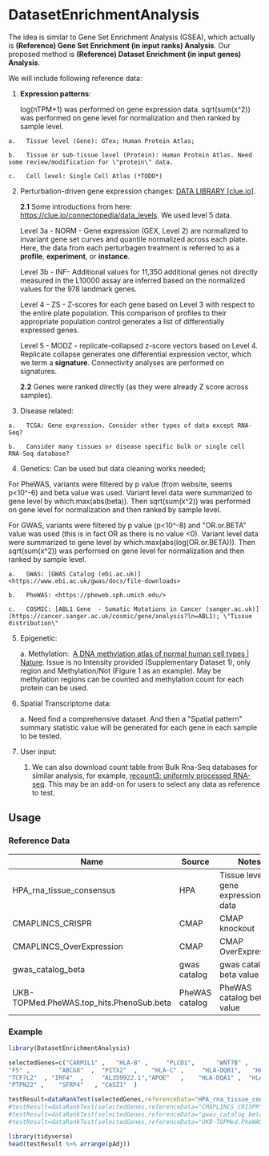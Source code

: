 # DatasetEnrichmentAnalysis

The idea is similar to Gene Set Enrichment Analysis (GSEA), which actually is **(Reference) Gene Set Enrichment (in input ranks) Analysis**. Our proposed method is **(Reference) Dataset Enrichment (in input genes) Analysis**.

We will include following reference data:

1.  **Expression patterns**:

    log(nTPM+1) was performed on gene expression data. sqrt(sum(x\^2)) was performed on gene level for normalization and then ranked by sample level.

```         
a.   Tissue level (Gene): GTex; Human Protein Atlas;

b.   Tissue or sub-tissue level (Protein): Human Protein Atlas. Need some review/modification for \"protein\" data.

c.   Cell level: Single Cell Atlas (*TODO*)
```

2.  Perturbation-driven gene expression changes: [DATA LIBRARY [clue.io]](https://clue.io/data/CMap2020#LINCS2020).

    **2.1** Some introductions from here: <https://clue.io/connectopedia/data_levels>. We used level 5 data.

    Level 3a - NORM - Gene expression (GEX, Level 2) are normalized to invariant gene set curves and quantile normalized across each plate. Here, the data from each perturbagen treatment is referred to as a **profile**, **experiment**, or **instance**.

    Level 3b - INF- Additional values for 11,350 additional genes not directly measured in the L10000 assay are inferred based on the normalized values for the 978 landmark genes.

    Level 4 - ZS - Z-scores for each gene based on Level 3 with respect to the entire plate population. This comparison of profiles to their appropriate population control generates a list of differentially expressed genes.

    Level 5 - MODZ - replicate-collapsed z-score vectors based on Level 4. Replicate collapse generates one differential expression vector, which we term a **signature**. Connectivity analyses are performed on signatures.

    **2.2** Genes were ranked directly (as they were already Z score across samples).

3.  Disease related:

```         
a.   TCGA: Gene expression. Consider other types of data except RNA-Seq?

b.   Consider many tissues or disease specific bulk or single cell RNA-Seq database?
```

4.  Genetics: Can be used but data cleaning works needed;

For PheWAS, variants were filtered by p value (from website, seems p\<10\^-6) and beta value was used. Variant level data were summarized to gene level by which.max(abs(beta)). Then sqrt(sum(x\^2)) was performed on gene level for normalization and then ranked by sample level.

For GWAS, variants were filtered by p value (p\<10\^-8) and "OR.or.BETA" value was used (this is in fact OR as there is no value \<0). Variant level data were summarized to gene level by which.max(abs(log(OR.or.BETA))). Then sqrt(sum(x\^2)) was performed on gene level for normalization and then ranked by sample level.

```         
a.   GWAS: [GWAS Catalog (ebi.ac.uk)]<https://www.ebi.ac.uk/gwas/docs/file-downloads>

b.   PheWAS: <https://pheweb.sph.umich.edu/>

c.   COSMIC: [ABL1 Gene  - Somatic Mutations in Cancer (sanger.ac.uk)](https://cancer.sanger.ac.uk/cosmic/gene/analysis?ln=ABL1); \"Tissue distribution\"
```

5.  Epigenetic:

    a.  Methylation:  [A DNA methylation atlas of normal human cell types \| Nature](https://www.nature.com/articles/s41586-022-05580-6). Issue is no Intensity provided (Supplementary Dataset 1), only region and Methylation/Not (Figure 1 as an example). May be methylation regions can be counted and methylation count for each protein can be used.

6.  Spatial Transcriptome data:

    a\. Need find a comprehensive dataset. And then a "Spatial pattern" summary statistic value will be generated for each gene in each sample to be tested.

7.  User input:

    1.  We can also download count table from Bulk Rna-Seq databases for similar analysis, for example, [recount3: uniformly processed RNA-seq](https://rna.recount.bio/). This may be an add-on for users to select any data as reference to test.

## Usage

### Reference Data

| Name                                     | Source         | Notes                             |
|------------------------------|-----------------|-------------------------|
| HPA_rna_tissue_consensus                 | HPA            | Tissue level gene expression data |
| CMAPLINCS_CRISPR                         | CMAP           | CMAP knockout                     |
| CMAPLINCS_OverExpression                 | CMAP           | CMAP OverExpression               |
| gwas_catalog_beta                        | gwas catalog   | gwas catalog beta value           |
| UKB-TOPMed.PheWAS.top_hits.PhenoSub.beta | PheWAS catalog | PheWAS catalog beta value         |

### Example

``` r
library(DatasetEnrichmentAnalysis)

selectedGenes=c("CARMIL1" ,   "HLA-B" ,     "PLCD1",      "WNT7B" ,     "HFE" ,     
"F5" ,        "ABCG8"  ,  "PITX2"  ,    "HLA-C" ,     "HLA-DQB1",   "HLA-DRB1",  
"TCF7L2"  , "IRF4"  ,     "AL359922.1","APOE"   ,    "HLA-DQA1" ,  "HLA-DRB5" ,  
"PTPN22" ,    "SFRP4"   , "CASZ1"  )

testResult=dataRankTest(selectedGenes,referenceData="HPA_rna_tissue_consensus",nRep=1000)
#testResult=dataRankTest(selectedGenes,referenceData="CMAPLINCS_CRISPR",nRep=1000)
#testResult=dataRankTest(selectedGenes,referenceData="gwas_catalog_beta",nRep=1000)
#testResult=dataRankTest(selectedGenes,referenceData="UKB-TOPMed.PheWAS.top_hits.PhenoSub.beta",nRep=1000)

library(tidyverse)
head(testResult %>% arrange(pAdj))
```
